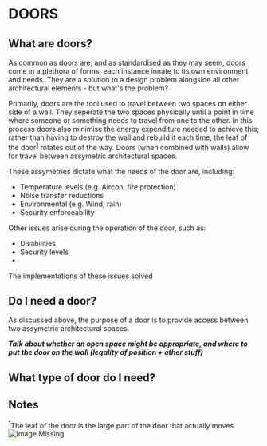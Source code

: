 # DOORS

## What are doors?

As common as doors are, and as standardised as they may seem, doors come in a plethora of forms, each instance innate to its own environment and needs. They are a solution to a design problem alongside all other architectural elements - but what's the problem?

Primarily, doors are the tool used to travel between two spaces on either side of a wall. They seperate the two spaces physically until a point in time where someone or something needs to travel from one to the other. In this process doors also minimise the energy expenditure needed to achieve this; rather than having to destroy the wall and rebuild it each time, the leaf of the door<sup>[1](#sometext)</sup> rotates out of the way. Doors (when combined with walls) allow for travel between assymetric architectural spaces.

These assymetries dictate what the needs of the door are, including:

- Temperature levels (e.g. Aircon, fire protection)
- Noise transfer reductions
- Environmental (e.g. Wind, rain)
- Security enforceability

Other issues arise during the operation of the door, such as:

- Disabilities
- Security levels
- 

The implementations of these issues solved

## Do I need a door?

As discussed above, the purpose of a door is to provide access between two assymetric architectural spaces.

***Talk about whether an open space might be appropriate, and where to put the door on the wall (legality of position + other stuff)***


## What type of door do I need?





## <a name="sometext">Notes</a>

<sup>1</sup>The leaf of the door is the large part of the door that actually moves. ![Image Missing](http://www.decosoup.com/images/stories/Design_Issues/Windows/Door_nomenclature/Door_terminilogy.jpg)


